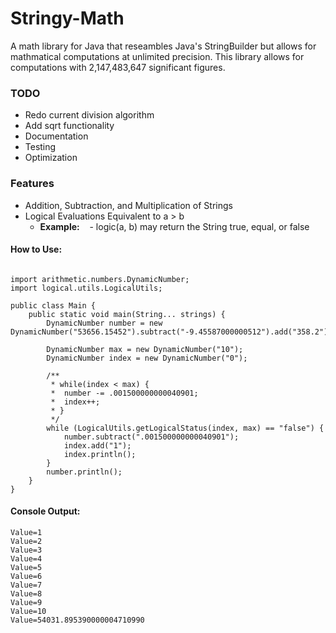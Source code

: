 # Stringy-Math
A math library for Java that reseambles Java's StringBuilder but allows for mathmatical computations at unlimited precision. This library allows for computations with 2,147,483,647 significant figures.

### TODO
- Redo current division algorithm
- Add sqrt functionality
- Documentation
- Testing
- Optimization

### Features
- Addition, Subtraction, and Multiplication of Strings
- Logical Evaluations Equivalent to a > b
  - **Example:**
    - logic(a, b) may return the String true, equal, or false

#### How to Use:
```

import arithmetic.numbers.DynamicNumber;
import logical.utils.LogicalUtils;

public class Main {
	public static void main(String... strings) {
		DynamicNumber number = new DynamicNumber("53656.15452").subtract("-9.45587000000512").add("358.2").subtract("-8.1");

		DynamicNumber max = new DynamicNumber("10");
		DynamicNumber index = new DynamicNumber("0");

		/**
		 * while(index < max) {
		 * 	number -= .001500000000040901;
		 *  index++;
		 * }
		 */
		while (LogicalUtils.getLogicalStatus(index, max) == "false") {
			number.subtract(".001500000000040901");
			index.add("1");
			index.println();
		}
		number.println();
	}
}
```
#### Console Output:
```
Value=1
Value=2
Value=3
Value=4
Value=5
Value=6
Value=7
Value=8
Value=9
Value=10
Value=54031.895390000004710990
```
